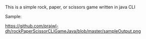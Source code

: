This is a simple rock, paper, or scissors game written in java CLI

Sample:

https://github.com/prajwl-dh/rockPaperScissorCLIGameJava/blob/master/sampleOutput.png
